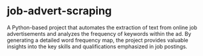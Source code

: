 # job-advert-scraping
A Python-based project that automates the extraction of text from online job advertisements and analyzes the frequency of keywords within the ad. By generating a detailed word frequency map, the project provides valuable insights into the key skills and qualifications emphasized in job postings.
